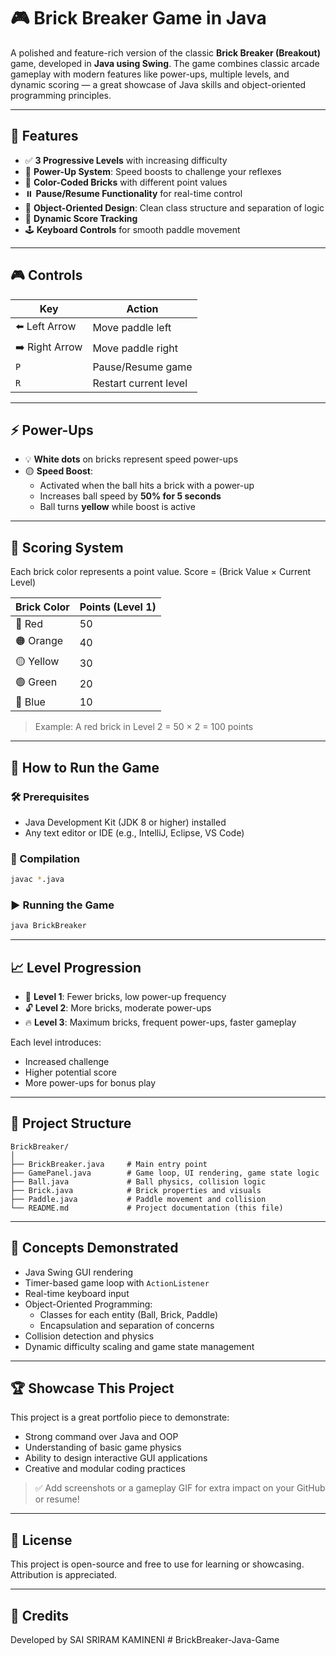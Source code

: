 # 🎮 Brick Breaker Game in Java

A polished and feature-rich version of the classic **Brick Breaker (Breakout)** game, developed in **Java using Swing**. The game combines classic arcade gameplay with modern features like power-ups, multiple levels, and dynamic scoring — a great showcase of Java skills and object-oriented programming principles.

---

## 🧩 Features

- ✅ **3 Progressive Levels** with increasing difficulty  
- 🚀 **Power-Up System**: Speed boosts to challenge your reflexes  
- 🎨 **Color-Coded Bricks** with different point values  
- ⏸️ **Pause/Resume Functionality** for real-time control  
- 🧠 **Object-Oriented Design**: Clean class structure and separation of logic  
- 🧮 **Dynamic Score Tracking**  
- 🕹️ **Keyboard Controls** for smooth paddle movement  

---

## 🎮 Controls

| Key          | Action               |
|--------------|----------------------|
| ⬅️ Left Arrow | Move paddle left     |
| ➡️ Right Arrow| Move paddle right    |
| `P`          | Pause/Resume game    |
| `R`          | Restart current level|

---

## ⚡ Power-Ups

- 💡 **White dots** on bricks represent speed power-ups  
- 🟡 **Speed Boost**:
  - Activated when the ball hits a brick with a power-up
  - Increases ball speed by **50% for 5 seconds**
  - Ball turns **yellow** while boost is active

---

## 🧮 Scoring System

Each brick color represents a point value. Score = (Brick Value × Current Level)

| Brick Color | Points (Level 1) |
|-------------|------------------|
| 🔴 Red      | 50               |
| 🟠 Orange   | 40               |
| 🟡 Yellow   | 30               |
| 🟢 Green    | 20               |
| 🔵 Blue     | 10               |

> Example: A red brick in Level 2 = 50 × 2 = 100 points

---

## 🚀 How to Run the Game

### 🛠️ Prerequisites

- Java Development Kit (JDK 8 or higher) installed  
- Any text editor or IDE (e.g., IntelliJ, Eclipse, VS Code)

### 🔧 Compilation

```bash
javac *.java
```

### ▶️ Running the Game

```bash
java BrickBreaker
```

---

## 📈 Level Progression

- 🎯 **Level 1**: Fewer bricks, low power-up frequency  
- 🔓 **Level 2**: More bricks, moderate power-ups  
- 🔥 **Level 3**: Maximum bricks, frequent power-ups, faster gameplay  

Each level introduces:
- Increased challenge  
- Higher potential score  
- More power-ups for bonus play  

---

## 📂 Project Structure

```plaintext
BrickBreaker/
│
├── BrickBreaker.java     # Main entry point
├── GamePanel.java        # Game loop, UI rendering, game state logic
├── Ball.java             # Ball physics, collision logic
├── Brick.java            # Brick properties and visuals
├── Paddle.java           # Paddle movement and collision
└── README.md             # Project documentation (this file)
```

---

## 🧠 Concepts Demonstrated

- Java Swing GUI rendering  
- Timer-based game loop with `ActionListener`  
- Real-time keyboard input  
- Object-Oriented Programming:
  - Classes for each entity (Ball, Brick, Paddle)
  - Encapsulation and separation of concerns  
- Collision detection and physics  
- Dynamic difficulty scaling and game state management  

---

## 🏆 Showcase This Project

This project is a great portfolio piece to demonstrate:

- Strong command over Java and OOP  
- Understanding of basic game physics  
- Ability to design interactive GUI applications  
- Creative and modular coding practices  

> ✅ Add screenshots or a gameplay GIF for extra impact on your GitHub or resume!

---

## 📌 License

This project is open-source and free to use for learning or showcasing. Attribution is appreciated.

---

## 🙌 Credits

Developed by SAI SRIRAM KAMINENI
#   B r i c k B r e a k e r - J a v a - G a m e  
 